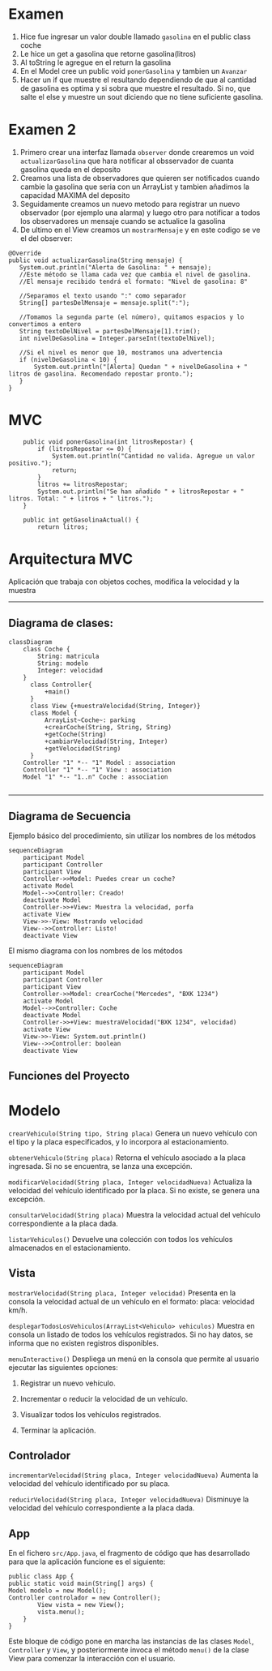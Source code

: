 # Examen

1. Hice fue ingresar un valor double llamado ```gasolina``` en el public class coche
2. Le hice un get a gasolina que retorne gasolina(litros)
3. Al toString le agregue en el return la gasolina
4. En el Model cree un public void ```ponerGasolina``` y tambien un ```Avanzar```
5. Hacer un if que muestre el resultando dependiendo de que al cantidad de gasolina es optima y si sobra que muestre el resultado. Si no, que salte el else y muestre un sout diciendo que no tiene suficiente gasolina.



# Examen 2

1. Primero crear una interfaz llamada ```observer``` donde crearemos un void ```actualizarGasolina``` que hara notificar al obsservador de cuanta gasolina queda en el deposito
2. Creamos una lista de observadores que quieren ser notificados cuando cambie la gasolina que seria con un ArrayList y tambien añadimos la capacidad MAXIMA del deposito
3. Seguidamente creamos un nuevo metodo para registrar un nuevo observador (por ejemplo una alarma) y luego otro para notificar a todos los observadores un mensaje cuando se actualice la gasolina
4. De ultimo en el View creamos un ```mostrarMensaje``` y en este codigo se ve el del observer:

```
@Override
public void actualizarGasolina(String mensaje) {
   System.out.println("Alerta de Gasolina: " + mensaje);
   //Este método se llama cada vez que cambia el nivel de gasolina.
   //El mensaje recibido tendrá el formato: "Nivel de gasolina: 8"

   //Separamos el texto usando ":" como separador
   String[] partesDelMensaje = mensaje.split(":");

   //Tomamos la segunda parte (el número), quitamos espacios y lo convertimos a entero
   String textoDelNivel = partesDelMensaje[1].trim();
   int nivelDeGasolina = Integer.parseInt(textoDelNivel);

   //Si el nivel es menor que 10, mostramos una advertencia
   if (nivelDeGasolina < 10) {
       System.out.println("[Alerta] Quedan " + nivelDeGasolina + " litros de gasolina. Recomendado repostar pronto.");
   }
}
```

# MVC
```mermaid
    public void ponerGasolina(int litrosRepostar) {
        if (litrosRepostar <= 0) {
            System.out.println("Cantidad no valida. Agregue un valor positivo.");
            return;
        }
        litros += litrosRepostar;
        System.out.println("Se han añadido " + litrosRepostar + " litros. Total: " + litros + " litros.");
    }

    public int getGasolinaActual() {
        return litros;
```

# Arquitectura MVC

Aplicación que trabaja con objetos coches, modifica la velocidad y la muestra

---
## Diagrama de clases:

```mermaid
classDiagram
    class Coche {
        String: matricula
        String: modelo
        Integer: velocidad
    }
      class Controller{
          +main()
      }
      class View {+muestraVelocidad(String, Integer)}
      class Model {
          ArrayList~Coche~: parking
          +crearCoche(String, String, String)
          +getCoche(String)
          +cambiarVelocidad(String, Integer)
          +getVelocidad(String)
      }
    Controller "1" *-- "1" Model : association
    Controller "1" *-- "1" View : association
    Model "1" *-- "1..n" Coche : association
      
```

---

## Diagrama de Secuencia

Ejemplo básico del procedimiento, sin utilizar los nombres de los métodos


```mermaid
sequenceDiagram
    participant Model
    participant Controller
    participant View
    Controller->>Model: Puedes crear un coche?
    activate Model
    Model-->>Controller: Creado!
    deactivate Model
    Controller->>+View: Muestra la velocidad, porfa
    activate View
    View->>-View: Mostrando velocidad
    View-->>Controller: Listo!
    deactivate View
```

El mismo diagrama con los nombres de los métodos

```mermaid
sequenceDiagram
    participant Model
    participant Controller
    participant View
    Controller->>Model: crearCoche("Mercedes", "BXK 1234")
    activate Model
    Model-->>Controller: Coche
    deactivate Model
    Controller->>+View: muestraVelocidad("BXK 1234", velocidad)
    activate View
    View->>-View: System.out.println()
    View-->>Controller: boolean
    deactivate View
```
## Funciones del Proyecto
# Modelo

```crearVehiculo(String tipo, String placa)```
Genera un nuevo vehículo con el tipo y la placa especificados, y lo incorpora al estacionamiento.

```obtenerVehiculo(String placa)```
Retorna el vehículo asociado a la placa ingresada. Si no se encuentra, se lanza una excepción.

```modificarVelocidad(String placa, Integer velocidadNueva)```
Actualiza la velocidad del vehículo identificado por la placa. Si no existe, se genera una excepción.

```consultarVelocidad(String placa)```
Muestra la velocidad actual del vehículo correspondiente a la placa dada.

```listarVehiculos()```
Devuelve una colección con todos los vehículos almacenados en el estacionamiento.

## Vista
```mostrarVelocidad(String placa, Integer velocidad)```
Presenta en la consola la velocidad actual de un vehículo en el formato: placa: velocidad km/h.

```desplegarTodosLosVehiculos(ArrayList<Vehiculo> vehiculos)```
Muestra en consola un listado de todos los vehículos registrados. Si no hay datos, se informa que no existen registros disponibles.

```menuInteractivo()```
Despliega un menú en la consola que permite al usuario ejecutar las siguientes opciones:

1. Registrar un nuevo vehículo.

2. Incrementar o reducir la velocidad de un vehículo.

3. Visualizar todos los vehículos registrados.

4. Terminar la aplicación.

## Controlador
```incrementarVelocidad(String placa, Integer velocidadNueva)```
Aumenta la velocidad del vehículo identificado por su placa.

```reducirVelocidad(String placa, Integer velocidadNueva)```
Disminuye la velocidad del vehículo correspondiente a la placa dada.

## App

En el fichero ```src/App.java```, el fragmento de código que has desarrollado para que la aplicación funcione es el siguiente:

```
public class App {
public static void main(String[] args) {
Model modelo = new Model();
Controller controlador = new Controller();
        View vista = new View();
        vista.menu();
    }
}
```
Este bloque de código pone en marcha las instancias de las clases ```Model```, ```Controller``` y ```View```, y posteriormente invoca el método ```menu()``` de la clase View para comenzar la interacción con el usuario.

